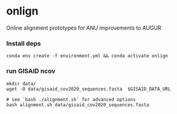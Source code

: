 # onlign

Online alignment prototypes for ANU improvements to AUGUR

### Install deps

`conda env create -f environment.yml && conda activate onlign`

### run GISAID ncov

```
mkdir data/
wget -O data/gisaid_cov2020_sequences.fasta  $GISAID_DATA_URL

# see `bash ./alignment.sh` for advanced options
bash alignment.sh data/gisaid_cov2020_sequences.fasta 
```

